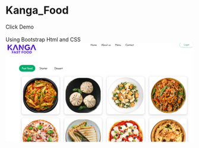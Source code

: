 # Kanga_Food
Click <a href="https://kiran-fastfood.netlify.app/" style=" text-decoration:none" alt="FastFood">Demo</a><br><br>
Using Bootstrap Html and CSS 
<img src="https://github.com/kirankumarbehera8903/Kanga_Food/blob/main/kanga_food_overview.png" alt="images">
